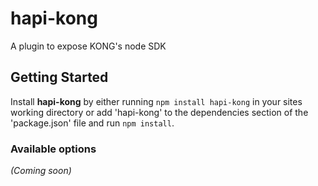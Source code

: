 # hapi-kong

A plugin to expose KONG's node SDK

## Getting Started
Install **hapi-kong** by either running `npm install hapi-kong` in your sites working directory or add 'hapi-kong' to the dependencies section of the 'package.json' file and run `npm install`.


### Available options
_(Coming soon)_
